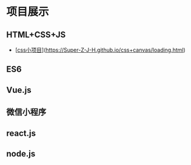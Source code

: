 # 项目展示
## HTML+CSS+JS
- [[css小项目](https://timgsa.baidu.com/timg?image&quality=80&size=b9999_10000&sec=1576161883205&di=05d3548a49782ad936265e438582dd21&imgtype=0&src=http%3A%2F%2Fbpic.588ku.com%2Felement_pic%2F18%2F11%2F11%2F6c8f0004884d306d23a6698a5247c066.jpg)](https://Super-Z-J-H.github.io/css+canvas/loading.html)

## ES6
## Vue.js
## 微信小程序
## react.js
## node.js
